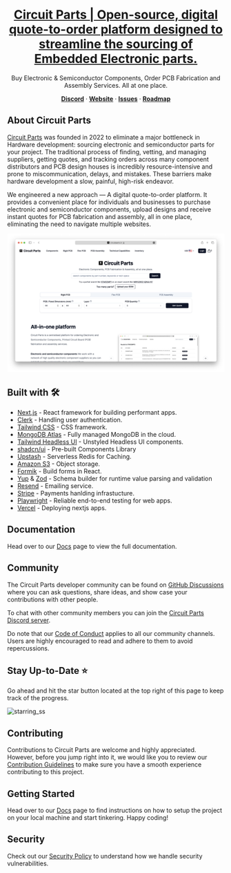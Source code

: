 <a href="https://www.circuitparts.in">
  <h1 align="center">Circuit Parts | Open-source, digital quote-to-order platform designed to streamline the sourcing of Embedded Electronic parts.</h1>
</a>

<p align="center">
  Buy Electronic & Semiconductor Components, Order PCB Fabrication and Assembly Services. All at one place.
</p>

<p align="center">
  <a href="https://discord.gg/B4CCqBEH"><strong>Discord</strong></a> ·
  <a href="https://www.circuitparts.in"><strong>Website</strong></a> ·
  <a href="https://github.com/circuitparts/store/issues"><strong>Issues</strong></a> ·
  <a href="https://circuitparts.in/roadmap"><strong>Roadmap</strong></a>
</p>

## About Circuit Parts

[Circuit Parts](https://www.circuitparts.in) was founded in 2022 to eliminate a major bottleneck in Hardware development: sourcing electronic and semiconductor parts for your project. The traditional process of finding, vetting, and managing suppliers, getting quotes, and tracking orders across many component distributors and PCB design houses is incredibly resource-intensive and prone to miscommunication, delays, and mistakes. These barriers make hardware development a slow, painful, high-risk endeavor.

We engineered a new approach — A digital quote-to-order platform. It provides a convenient place for individuals and businesses to purchase electronic and semiconductor components, upload designs and receive instant quotes for PCB fabrication and assembly, all in one place, eliminating the need to navigate multiple websites.

[![CircuitParts](./public/images/screenshots/home.png)](https://circuitparts.in/)

## Built with 🛠️

-   [Next.js](https://nextjs.org) - React framework for building performant apps.
-   [Clerk](https://clerk.com) - Handling user authentication.
-   [Tailwind CSS](https://tailwindcss.com) - CSS framework.
-   [MongoDB Atlas](https://www.mongodb.com/atlas/database) - Fully managed MongoDB in the cloud.
-   [Tailwind Headless UI](https://headlessui.com/) - Unstyled Headless UI components.
-   [shadcn/ui](https://ui.shadcn.com) - Pre-built Components Library
-   [Upstash](https://upstash.com/) - Serverless Redis for Caching.
-   [Amazon S3](https://aws.amazon.com/s3/) - Object storage.
-   [Formik](https://formik.org/) - Build forms in React.
-   [Yup](https://www.npmjs.com/package/yup) & [Zod](https://zod.dev/) - Schema builder for runtime value parsing and validation
-   [Resend](https://resend.com/) - Emailing service.
-   [Stripe](https://stripe.com) - Payments hanlding infrastucture.
-   [Playwright](https://playwright.dev/) - Reliable end-to-end testing for web apps.
-   [Vercel](https://vercel.com/) - Deploying nextjs apps.

## Documentation

Head over to our [Docs](https://circuitparts.in/docs) page to view the full documentation.

## Community

The Circuit Parts developer community can be found on [GitHub Discussions](https://github.com/circuitparts/store/discussions) where you can ask questions, share ideas, and show case your contributions with other people.

To chat with other community members you can join the [Circuit Parts Discord server]("https://discord.gg/B4CCqBEH").

Do note that our [Code of Conduct](CODE_OF_CONDUCT.md) applies to all our community channels. Users are highly encouraged to read and adhere to them to avoid repercussions.

## Stay Up-to-Date ⭐️

Go ahead and hit the star button located at the top right of this page to keep track of the progress.

![starring_ss](https://docs.github.com/assets/cb-8608/mw-1440/images/help/stars/starring-a-repository.webp)

## Contributing

Contributions to Circuit Parts are welcome and highly appreciated. However, before you jump right into it, we would like you to review our [Contribution Guidelines](https://www.circuitparts.in/contributors-guide/intro) to make sure you have a smooth experience contributing to this project.

## Getting Started

Head over to our [Docs](https://www.circuitparts.in/docs) page to find instructions on how to setup the project on your local machine and start tinkering. Happy coding!

## Security

Check out our [Security Policy](SECURITY.md) to understand how we handle security vulnerabilities.
